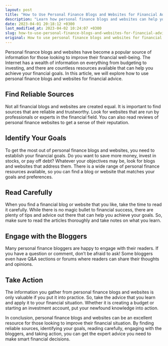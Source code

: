 ```yaml
---
layout: post
title: "How to Use Personal Finance Blogs and Websites for Financial Advice?"
description: "Learn how personal finance blogs and websites can help you to make smart financial decisions and get expert advice."
date: 2023-04-01 20:18:12 +0300
last_modified_at: 2023-04-02 10:24:07 +0300
slug: how-to-use-personal-finance-blogs-and-websites-for-financial-advice
original: How to use personal finance blogs and websites for financial advice?
---
```

Personal finance blogs and websites have become a popular source of information for those looking to improve their financial well-being. The Internet has a wealth of information on everything from budgeting to investing, and there are countless resources available that can help you achieve your financial goals. In this article, we will explore how to use personal finance blogs and websites for financial advice.

## Find Reliable Sources
Not all financial blogs and websites are created equal. It is important to find sources that are reliable and trustworthy. Look for websites that are run by professionals or experts in the financial field. You can also read reviews of personal finance websites to get a sense of their reputation.

## Identify Your Goals
To get the most out of personal finance blogs and websites, you need to establish your financial goals. Do you want to save more money, invest in stocks, or pay off debt? Whatever your objectives may be, look for blogs and websites that address them. There is a wide range of personal finance resources available, so you can find a blog or website that matches your goals and preferences.

## Read Carefully
When you find a financial blog or website that you like, take the time to read it carefully. While there is no magic bullet to financial success, there are plenty of tips and advice out there that can help you achieve your goals. So, make sure to read the articles thoroughly and take notes on what you learn.

## Engage with the Bloggers
Many personal finance bloggers are happy to engage with their readers. If you have a question or comment, don’t be afraid to ask! Some bloggers even have Q&A sections or forums where readers can share their thoughts and opinions.
## Take Action
The information you gather from personal finance blogs and websites is only valuable if you put it into practice. So, take the advice that you learn and apply it to your financial situation. Whether it is creating a budget or starting an investment account, put your newfound knowledge into action.

In conclusion, personal finance blogs and websites can be an excellent resource for those looking to improve their financial situation. By finding reliable sources, identifying your goals, reading carefully, engaging with the bloggers, and taking action, you can get the expert advice you need to make smart financial decisions.